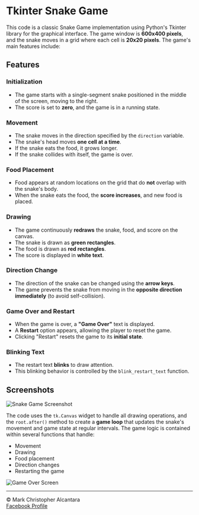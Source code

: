 # Tkinter Snake Game

This code is a classic Snake Game implementation using Python's Tkinter library for the graphical interface. The game window is **600x400 pixels**, and the snake moves in a grid where each cell is **20x20 pixels**. The game's main features include:

## Features

### Initialization
- The game starts with a single-segment snake positioned in the middle of the screen, moving to the right.
- The score is set to **zero**, and the game is in a running state.

### Movement
- The snake moves in the direction specified by the `direction` variable.
- The snake's head moves **one cell at a time**.
- If the snake eats the food, it grows longer.
- If the snake collides with itself, the game is over.

### Food Placement
- Food appears at random locations on the grid that do **not** overlap with the snake's body.
- When the snake eats the food, the **score increases**, and new food is placed.

### Drawing
- The game continuously **redraws** the snake, food, and score on the canvas.
- The snake is drawn as **green rectangles**.
- The food is drawn as **red rectangles**.
- The score is displayed in **white text**.

### Direction Change
- The direction of the snake can be changed using the **arrow keys**.
- The game prevents the snake from moving in the **opposite direction immediately** (to avoid self-collision).

### Game Over and Restart
- When the game is over, a **"Game Over"** text is displayed.
- A **Restart** option appears, allowing the player to reset the game.
- Clicking "Restart" resets the game to its **initial state**.

### Blinking Text
- The restart text **blinks** to draw attention.
- This blinking behavior is controlled by the `blink_restart_text` function.

## Screenshots
![Snake Game Screenshot](https://github.com/user-attachments/assets/6b3fcb72-c762-4d6f-9644-39d5b1dcf619)

The code uses the `tk.Canvas` widget to handle all drawing operations, and the `root.after()` method to create a **game loop** that updates the snake's movement and game state at regular intervals. The game logic is contained within several functions that handle:
- Movement
- Drawing
- Food placement
- Direction changes
- Restarting the game

![Game Over Screen](https://github.com/user-attachments/assets/add5a161-261b-4260-8178-2668240adf50)

---

© Mark Christopher Alcantara  
[Facebook Profile](https://www.facebook.com/markchristopher.mediana)
